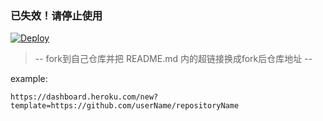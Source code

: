 ### 已失效！请停止使用

[![Deploy](https://www.herokucdn.com/deploy/button.png)](https://dashboard.heroku.com/new?template=https://github.com/ScaredCube/v2ray-heroku)
> -- fork到自己仓库并把 README.md 内的超链接换成fork后仓库地址 --

example: 
```
https://dashboard.heroku.com/new?template=https://github.com/userName/repositoryName
```

